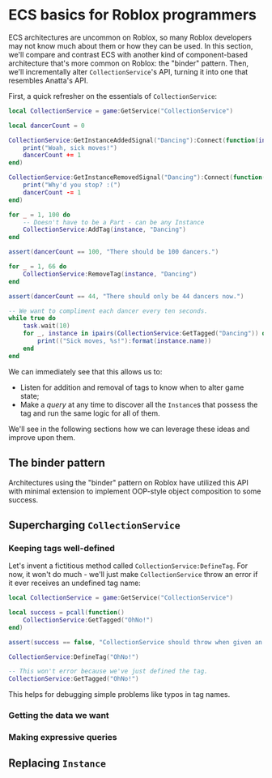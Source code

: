 # ECS basics for Roblox programmers

ECS architectures are uncommon on Roblox, so many Roblox developers may not know much about them or how they can be used. In this section, we'll compare and contrast ECS with another kind of component-based architecture that's more common on Roblox: the "binder" pattern. Then, we'll incrementally alter `CollectionService`'s API, turning it into one that resembles Anatta's API.

First, a quick refresher on the essentials of `CollectionService`:
```lua
local CollectionService = game:GetService("CollectionService")

local dancerCount = 0

CollectionService:GetInstanceAddedSignal("Dancing"):Connect(function(instance)
	print("Woah, sick moves!")
	dancerCount += 1
end)

CollectionService:GetInstanceRemovedSignal("Dancing"):Connect(function(instance)
	print("Why'd you stop? :(")
	dancerCount -= 1
end)

for _ = 1, 100 do
	-- Doesn't have to be a Part - can be any Instance
	CollectionService:AddTag(instance, "Dancing")
end

assert(dancerCount == 100, "There should be 100 dancers.")

for _ = 1, 66 do
	CollectionService:RemoveTag(instance, "Dancing")
end

assert(dancerCount == 44, "There should only be 44 dancers now.")

-- We want to compliment each dancer every ten seconds.
while true do
	task.wait(10)
	for _, instance in ipairs(CollectionService:GetTagged("Dancing")) do
		print(("Sick moves, %s!"):format(instance.name))
	end
end
```

We can immediately see that this allows us to:

* Listen for addition and removal of tags to know when to alter game state;
* Make a *query* at any time to discover all the `Instance`s that possess the tag and run the same logic for all of them.

We'll see in the following sections how we can leverage these ideas and improve upon them.

## The binder pattern

Architectures using the "binder" pattern on Roblox have utilized this API with minimal extension to implement OOP-style object composition to some success.

## Supercharging `CollectionService`

### Keeping tags well-defined

Let's invent a fictitious method called `CollectionService:DefineTag`. For now, it won't do much - we'll just make `CollectionService` throw an error if it ever receives an undefined tag name:
```lua
local CollectionService = game:GetService("CollectionService")

local success = pcall(function()
	CollectionService:GetTagged("OhNo!")
end)

assert(success == false, "CollectionService should throw when given an undefined tag name.")

CollectionService:DefineTag("OhNo!")

-- This won't error because we've just defined the tag.
CollectionService:GetTagged("OhNo!")
```
This helps for debugging simple problems like typos in tag names.

### Getting the data we want

### Making expressive queries

## Replacing `Instance`
